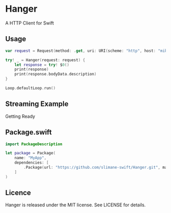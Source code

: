 # Hanger
A HTTP Client for Swift


## Usage
```swift
var request = Request(method: .get, uri: URI(scheme: "http", host: "miketokyo.com"))

try! _ = Hanger(request: request) {
    let response = try! $0()
    print(response)
    print(response.bodyData.description)
}

Loop.defaultLoop.run()
```

## Streaming Example
Getting Ready


## Package.swift
```swift
import PackageDescription

let package = Package(
    name: "MyApp",
    dependencies: [
        .Package(url: "https://github.com/slimane-swift/Hanger.git", majorVersion: 0, minor: 1)
    ]
)
```

## Licence

Hanger is released under the MIT license. See LICENSE for details.
